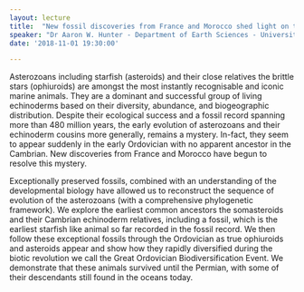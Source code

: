 ```yaml
---
layout: lecture
title:  "New fossil discoveries from France and Morocco shed light on the origin of starfish and brittle stars in the Great Ordovician Biodiversification Event"
speaker: "Dr Aaron W. Hunter - Department of Earth Sciences - University of Cambridge"
date: '2018-11-01 19:30:00'

---
```

Asterozoans including starfish (asteroids) and their close relatives the brittle stars (ophiuroids) are amongst the most instantly recognisable and iconic marine animals. They are a dominant and successful group of living echinoderms based on their diversity, abundance, and biogeographic distribution. Despite their ecological success and a fossil record spanning more than 480 million years, the early evolution of asterozoans and their echinoderm cousins more generally, remains a mystery. In-fact, they seem to appear suddenly in the early Ordovician with no apparent ancestor in the Cambrian. New discoveries from France and Morocco have begun to resolve this mystery.

Exceptionally preserved fossils, combined with an understanding of the developmental biology have allowed us to reconstruct the sequence of evolution of the asterozoans (with a comprehensive phylogenetic framework). We explore the earliest common ancestors the somasteroids and their Cambrian echinoderm relatives, including a fossil, which is the earliest starfish like animal so far recorded in the fossil record. We then follow these exceptional fossils through the Ordovician as true ophiuroids and asteroids appear and show how they rapidly diversified during the biotic revolution we call the Great Ordovician Biodiversification Event. We demonstrate that these animals survived until the Permian, with some of their descendants still found in the oceans today.